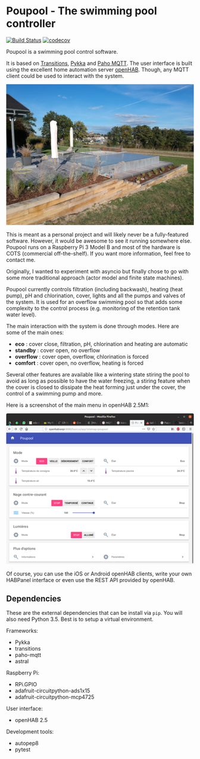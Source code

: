 # Poupool - The swimming pool controller

[![Build Status](https://travis-ci.com/lostcontrol/poupool.svg?branch=master)](https://travis-ci.com/lostcontrol/poupool)
[![codecov](https://codecov.io/gh/lostcontrol/poupool/branch/master/graph/badge.svg)](https://codecov.io/gh/lostcontrol/poupool)

Poupool is a swimming pool control software.

It is based on [Transitions](https://github.com/pytransitions/transitions),
[Pykka](https://www.pykka.org) and [Paho MQTT](https://github.com/eclipse/paho.mqtt.python).
The user interface is built using the excellent home automation server
[openHAB](http://www.openhab.org). Though, any MQTT client could be used to interact with the
system.

![The swimming pool](docs/images/pool-01.jpg)

This is meant as a personal project and will likely never be a fully-featured software. However, it
would be awesome to see it running somewhere else. Poupool runs on a Raspberry Pi 3 Model B and most
of the hardware is COTS (commercial off-the-shelf). If you want more information, feel free to
contact me.

Originally, I wanted to experiment with asyncio but finally chose to go with some more traditional
approach (actor model and finite state machines).

Poupool currently controls filtration (including backwash), heating (heat pump), pH and
chlorination, cover, lights and all the pumps and valves of the system. It is used for an overflow
swimming pool so that adds some complexity to the control process (e.g. monitoring of the retention
tank water level).

The main interaction with the system is done through modes. Here are some of the main ones:

* **eco** : cover close, filtration, pH, chlorination and heating are automatic
* **standby** : cover open, no overflow
* **overflow** : cover open, overflow, chlorination is forced
* **comfort** :  cover open, no overflow, heating is forced

Several other features are available like a wintering state stiring the pool to avoid as long as
possible to have the water freezing, a stiring feature when the cover is closed to dissipate the
heat forming just under the cover, the control of a swimming pump and more.

Here is a screenshot of the main menu in openHAB 2.5M1:

![openHAB main menu](docs/images/openhab-01.png)

Of course, you can use the iOS or Android openHAB clients, write your own HABPanel interface or
even use the REST API provided by openHAB.

## Dependencies

These are the external dependencies that can be install via `pip`. You will also need Python 3.5.
Best is to setup a virtual environment.

Frameworks:

* Pykka
* transitions
* paho-mqtt
* astral

Raspberry Pi:

* RPi.GPIO
* adafruit-circuitpython-ads1x15
* adafruit-circuitpython-mcp4725

User interface:

* openHAB 2.5

Development tools:

* autopep8
* pytest
